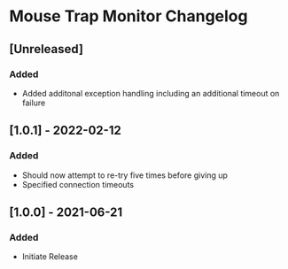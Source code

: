 # Mouse Trap Monitor Changelog

## [Unreleased]

### Added
- Added additonal exception handling including an additional timeout on failure

## [1.0.1] - 2022-02-12

### Added
- Should now attempt to re-try five times before giving up
- Specified connection timeouts

## [1.0.0] - 2021-06-21

### Added
- Initiate Release

